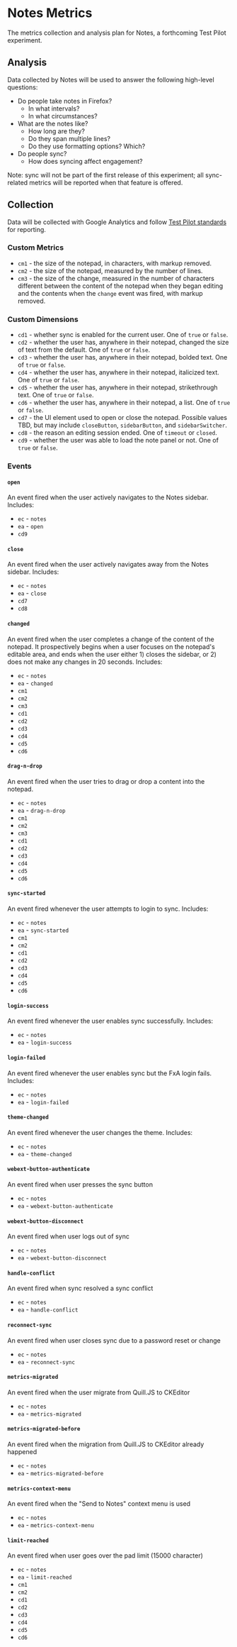# Notes Metrics
The metrics collection and analysis plan for Notes, a forthcoming Test Pilot experiment.


## Analysis
Data collected by Notes will be used to answer the following high-level questions:

- Do people take notes in Firefox?
	- In what intervals?
	- In what circumstances?
- What are the notes like?
	- How long are they?
	- Do they span multiple lines?
	- Do they use formatting options? Which?
- Do people sync?
	- How does syncing affect engagement?

Note: sync will not be part of the first release of this experiment; all sync-related metrics will be reported when that feature is offered.

## Collection
Data will be collected with Google Analytics and follow [Test Pilot standards](https://github.com/mozilla/testpilot/blob/master/docs/experiments/ga.md) for reporting.

### Custom Metrics
- `cm1` - the size of the notepad, in characters, with markup removed.
- `cm2` - the size of the notepad, measured by the number of lines.
- `cm3` - the size of the change, measured in the number of characters different between the content of the notepad when they began editing and the contents when the `change` event was fired, with markup removed.

### Custom Dimensions
- `cd1` - whether sync is enabled for the current user. One of `true` or `false`.
- `cd2` - whether the user has, anywhere in their notepad, changed the size of text from the default. One of `true` or `false`.
- `cd3` - whether the user has, anywhere in their notepad, bolded text. One of `true` or `false`.
- `cd4` - whether the user has, anywhere in their notepad, italicized text. One of `true` or `false`.
- `cd5` - whether the user has, anywhere in their notepad, strikethrough text. One of `true` or `false`.
- `cd6` - whether the user has, anywhere in their notepad, a list. One of `true` or `false`.
- `cd7` - the UI element used to open or close the notepad. Possible values TBD, but may include `closeButton`, `sidebarButton`, and `sidebarSwitcher`.
- `cd8` - the reason an editing session ended. One of `timeout` or `closed`.
- `cd9` - whether the user was able to load the note panel or not. One of `true` or `false`.

### Events

#### `open`
An event fired when the user actively navigates to the Notes sidebar. Includes:

- `ec` - `notes`
- `ea` - `open`
- `cd9`

#### `close`
An event fired when the user actively navigates away from the Notes sidebar. Includes:

- `ec` - `notes`
- `ea` - `close`
- `cd7`
- `cd8`

#### `changed`
An event fired when the user completes a change of the content of the notepad. It prospectively begins when a user focuses on the notepad's editable area, and ends when the user either 1) closes the sidebar, or 2) does not make any changes in 20 seconds. Includes:

- `ec` - `notes`
- `ea` - `changed`
- `cm1`
- `cm2`
- `cm3`
- `cd1`
- `cd2`
- `cd3`
- `cd4`
- `cd5`
- `cd6`

#### `drag-n-drop`

An event fired when the user tries to drag or drop a content into the notepad.

- `ec` - `notes`
- `ea` - `drag-n-drop`
- `cm1`
- `cm2`
- `cm3`
- `cd1`
- `cd2`
- `cd3`
- `cd4`
- `cd5`
- `cd6`

#### `sync-started`
An event fired whenever the user attempts to login to sync. Includes:

- `ec` - `notes`
- `ea` - `sync-started`
- `cm1`
- `cm2`
- `cd1`
- `cd2`
- `cd3`
- `cd4`
- `cd5`
- `cd6`

#### `login-success`
An event fired whenever the user enables sync successfully. Includes:

- `ec` - `notes`
- `ea` - `login-success`

#### `login-failed`
An event fired whenever the user enables sync but the FxA login fails. Includes:

- `ec` - `notes`
- `ea` - `login-failed`

#### `theme-changed`
An event fired whenever the user changes the theme. Includes:

- `ec` - `notes`
- `ea` - `theme-changed`

#### `webext-button-authenticate`
An event fired when user presses the sync button

- `ec` - `notes`
- `ea` - `webext-button-authenticate`

#### `webext-button-disconnect`
An event fired when user logs out of sync

- `ec` - `notes`
- `ea` - `webext-button-disconnect`

#### `handle-conflict`
An event fired when sync resolved a sync conflict

- `ec` - `notes`
- `ea` - `handle-conflict`

#### `reconnect-sync`
An event fired when user closes sync due to a password reset or change

- `ec` - `notes`
- `ea` - `reconnect-sync`

#### `metrics-migrated`
An event fired when the user migrate from Quill.JS to CKEditor

- `ec` - `notes`
- `ea` - `metrics-migrated`

#### `metrics-migrated-before`
An event fired when the migration from Quill.JS to CKEditor already happened

- `ec` - `notes`
- `ea` - `metrics-migrated-before`

#### `metrics-context-menu`
An event fired when the "Send to Notes" context menu is used

- `ec` - `notes`
- `ea` - `metrics-context-menu`

#### `limit-reached`

An event fired when user goes over the pad limit (15000 character)

- `ec` - `notes`
- `ea` - `limit-reached`
- `cm1`
- `cm2`
- `cd1`
- `cd2`
- `cd3`
- `cd4`
- `cd5`
- `cd6`